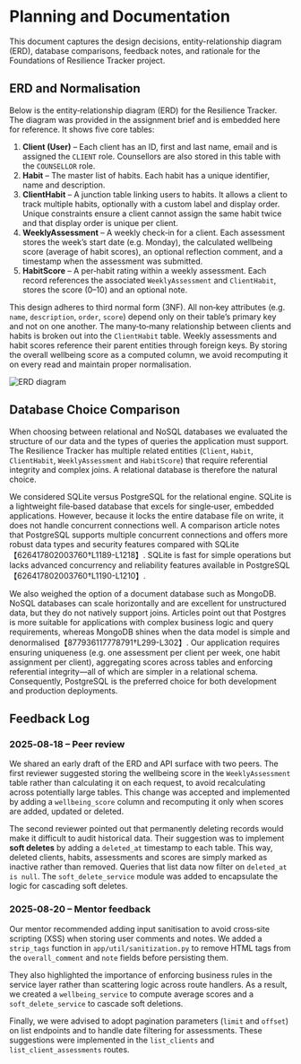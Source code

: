 # Planning and Documentation

This document captures the design decisions, entity-relationship
diagram (ERD), database comparisons, feedback notes, and
rationale for the Foundations of Resilience Tracker project.

## ERD and Normalisation
Below is the entity‑relationship diagram (ERD) for the Resilience
Tracker. The diagram was provided in the assignment brief and is
embedded here for reference. It shows five core tables:

1. **Client (User)** – Each client has an ID, first and last name, email
   and is assigned the `CLIENT` role. Counsellors are also stored in
   this table with the `COUNSELLOR` role.
2. **Habit** – The master list of habits. Each habit has a unique
   identifier, name and description.
3. **ClientHabit** – A junction table linking users to habits. It
   allows a client to track multiple habits, optionally with a custom
   label and display order. Unique constraints ensure a client cannot
   assign the same habit twice and that display order is unique per
   client.
4. **WeeklyAssessment** – A weekly check‑in for a client. Each
   assessment stores the week’s start date (e.g. Monday), the
   calculated wellbeing score (average of habit scores), an optional
   reflection comment, and a timestamp when the assessment was
   submitted.
5. **HabitScore** – A per‑habit rating within a weekly assessment.
   Each record references the associated `WeeklyAssessment` and
   `ClientHabit`, stores the score (0–10) and an optional note.

This design adheres to third normal form (3NF). All non‑key
attributes (e.g. `name`, `description`, `order`, `score`) depend only
on their table’s primary key and not on one another. The
many‑to‑many relationship between clients and habits is broken out
into the `ClientHabit` table. Weekly assessments and habit scores
reference their parent entities through foreign keys. By storing the
overall wellbeing score as a computed column, we avoid recomputing it
on every read and maintain proper normalisation.

![ERD diagram](../ERP.png)

## Database Choice Comparison

When choosing between relational and NoSQL databases we evaluated the
structure of our data and the types of queries the application must
support. The Resilience Tracker has multiple related entities
(`Client`, `Habit`, `ClientHabit`, `WeeklyAssessment` and
`HabitScore`) that require referential integrity and complex joins. A
relational database is therefore the natural choice.

We considered SQLite versus PostgreSQL for the relational engine. SQLite
is a lightweight file‑based database that excels for single‑user,
embedded applications. However, because it locks the entire database
file on write, it does not handle concurrent connections well. A
comparison article notes that PostgreSQL supports multiple concurrent
connections and offers more robust data types and security features
compared with SQLite【626417802003760†L1189-L1218】. SQLite is fast for simple
operations but lacks advanced concurrency and reliability features
available in PostgreSQL【626417802003760†L1190-L1210】.

We also weighed the option of a document database such as MongoDB. NoSQL
databases can scale horizontally and are excellent for unstructured
data, but they do not natively support joins. Articles point out that
Postgres is more suitable for applications with complex business logic
and query requirements, whereas MongoDB shines when the data model is
simple and denormalised【877936117778791†L299-L302】. Our application
requires ensuring uniqueness (e.g. one assessment per client per week,
one habit assignment per client), aggregating scores across tables and
enforcing referential integrity—all of which are simpler in a
relational schema. Consequently, PostgreSQL is the preferred choice
for both development and production deployments.

## Feedback Log

### 2025‑08‑18 – Peer review

We shared an early draft of the ERD and API surface with two peers. The
first reviewer suggested storing the wellbeing score in the
`WeeklyAssessment` table rather than calculating it on each request, to
avoid recalculating across potentially large tables. This change was
accepted and implemented by adding a `wellbeing_score` column and
recomputing it only when scores are added, updated or deleted.

The second reviewer pointed out that permanently deleting records
would make it difficult to audit historical data. Their suggestion was
to implement **soft deletes** by adding a `deleted_at` timestamp to
each table. This way, deleted clients, habits, assessments and
scores are simply marked as inactive rather than removed. Queries that
list data now filter on `deleted_at is null`. The `soft_delete_service`
module was added to encapsulate the logic for cascading soft deletes.

### 2025‑08‑20 – Mentor feedback

Our mentor recommended adding input sanitisation to avoid cross‑site
scripting (XSS) when storing user comments and notes. We added a
`strip_tags` function in `app/util/sanitization.py` to remove HTML tags
from the `overall_comment` and `note` fields before persisting them.

They also highlighted the importance of enforcing business rules in
the service layer rather than scattering logic across route
handlers. As a result, we created a `wellbeing_service` to compute
average scores and a `soft_delete_service` to cascade soft deletions.

Finally, we were advised to adopt pagination parameters (`limit` and
`offset`) on list endpoints and to handle date filtering for
assessments. These suggestions were implemented in the `list_clients`
and `list_client_assessments` routes.